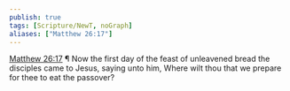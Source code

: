 ```yaml
---
publish: true
tags: [Scripture/NewT, noGraph]
aliases: ["Matthew 26:17"]
---
```

[Matthew 26:17](https://churchofjesuschrist.org/study/scriptures/nt/matt/26?lang=eng&id=p17#p17) ¶ Now the first day of the feast of unleavened bread the disciples came to Jesus, saying unto him, Where wilt thou that we prepare for thee to eat the passover?
